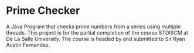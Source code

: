# Prime Checker
A Java Program that checks prime numbers from a series using multiple threads. This project is for the partial completion of the course STDISCM at De La Salle University. The course is headed by and submitted to Sir Ryan Austin Fernandez.